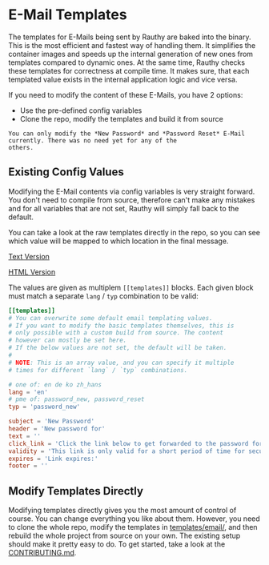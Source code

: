 # E-Mail Templates

The templates for E-Mails being sent by Rauthy are baked into the binary. This is the most efficient and fastest way
of handling them. It simplifies the container images and speeds up the internal generation of new ones from templates
compared to dynamic ones. At the same time, Rauthy checks these templates for correctness at compile time. It makes
sure, that each templated value exists in the internal application logic and vice versa.

If you need to modify the content of these E-Mails, you have 2 options:

- Use the pre-defined config variables
- Clone the repo, modify the templates and build it from source

```admonish info
You can only modify the *New Password* and *Password Reset* E-Mail currently. There was no need yet for any of the
others.
```

## Existing Config Values

Modifying the E-Mail contents via config variables is very straight forward. You don't need to compile from source,
therefore can't make any mistakes and for all variables that are not set, Rauthy will simply fall back to the default.

You can take a look at the raw templates directly in the repo, so you can see which value will be mapped to which
location in the final message.

[Text Version](https://github.com/sebadob/rauthy/blob/main/templates/email/reset.txt)

[HTML Version](https://github.com/sebadob/rauthy/blob/main/templates/email/reset.html)

The values are given as multiplem `[[templates]]` blocks. Each given block must match a separate `lang` / `typ`
combination to be valid:

```toml
[[templates]]
# You can overwrite some default email templating values.
# If you want to modify the basic templates themselves, this is
# only possible with a custom build from source. The content
# however can mostly be set here.
# If the below values are not set, the default will be taken.
#
# NOTE: This is an array value, and you can specify it multiple
# times for different `lang` / `typ` combinations.

# one of: en de ko zh_hans
lang = 'en'
# pme of: password_new, password_reset
typ = 'password_new'

subject = 'New Password'
header = 'New password for'
text = ''
click_link = 'Click the link below to get forwarded to the password form.'
validity = 'This link is only valid for a short period of time for security reasons.'
expires = 'Link expires:'
footer = ''
```

## Modify Templates Directly

Modifying templates directly gives you the most amount of control of course. You can change everything you like about
them. However, you need to clone the whole repo, modify the templates in
[templates/email/](https://github.com/sebadob/rauthy/tree/main/templates/email), and then rebuild the whole project
from source on your own. The existing setup should make it pretty easy to do. To get started, take a look at the
[CONTRIBUTING.md](https://github.com/sebadob/rauthy/blob/main/CONTRIBUTING.md).